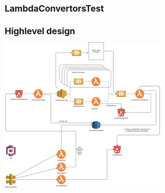 # LambdaConvertorsTest

# Highlevel design

<p align="center">
  <img src="Images/Highlevel design.png">
  <br/>
</p>